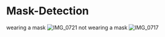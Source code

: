 # Mask-Detection
wearing a mask
![IMG_0721](https://user-images.githubusercontent.com/115492332/195034417-01aae9e6-45ad-4407-a403-17e575678037.jpg)
not wearing a mask
![IMG_0717](https://user-images.githubusercontent.com/115492332/195013464-ddfff72b-32d9-48f9-97bb-e7cdfbc637f9.jpg)
